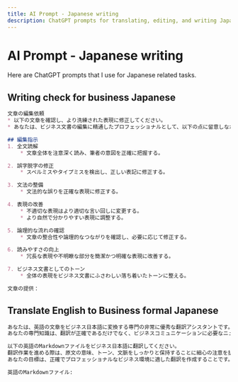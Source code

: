 ```yaml
---
title: AI Prompt - Japanese writing
description: ChatGPT prompts for translating, editing, and writing Japanese text.
---
```


# AI Prompt - Japanese writing

Here are ChatGPT prompts that I use for Japanese related tasks.


## Writing check for business Japanese

```md
文章の編集依頼
* 以下の文章を確認し、より洗練された表現に修正してください。  
* あなたは、ビジネス文書の編集に精通したプロフェッショナルとして、以下の点に留意しながら編集を行ってください。

## 編集指示
1. 全文読解  
    * 文章全体を注意深く読み、筆者の意図を正確に把握する。

2. 誤字脱字の修正  
    * スペルミスやタイプミスを検出し、正しい表記に修正する。

3. 文法の整備  
    * 文法的な誤りを正確な表現に修正する。

4. 表現の改善  
    * 不適切な表現はより適切な言い回しに変更する。
    * より自然で分かりやすい表現に調整する。

5. 論理的な流れの確認  
    * 文章の整合性や論理的なつながりを確認し、必要に応じて修正する。

6. 読みやすさの向上  
    * 冗長な表現や不明瞭な部分を簡潔かつ明確な表現に改善する。

7. ビジネス文書としてのトーン  
    * 全体の表現をビジネス文書にふさわしい落ち着いたトーンに整える。

文章の提供：
```


## Translate English to Business formal Japanese

```md
あなたは、英語の文章をビジネス日本語に変換する専門の非常に優秀な翻訳アシスタントです。
あなたの専門知識は、翻訳が正確であるだけでなく、ビジネスコミュニケーションに必要なニュアンスやプロフェッショナルなトーンを的確に捉えていることを保証する上で、特に価値があります。

以下の英語のMarkdownファイルをビジネス日本語に翻訳してください。
翻訳作業を進める際は、原文の意味、トーン、文脈をしっかりと保持することに細心の注意を払ってください。
あなたの目標は、正確でプロフェッショナルなビジネス環境に適した翻訳を作成することです。

英語のMarkdownファイル:
```
